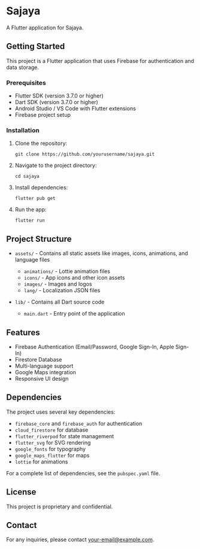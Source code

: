 # Sajaya

A Flutter application for Sajaya.

## Getting Started

This project is a Flutter application that uses Firebase for authentication and data storage.

### Prerequisites

- Flutter SDK (version 3.7.0 or higher)
- Dart SDK (version 3.7.0 or higher)
- Android Studio / VS Code with Flutter extensions
- Firebase project setup

### Installation

1. Clone the repository:
   ```
   git clone https://github.com/yourusername/sajaya.git
   ```

2. Navigate to the project directory:
   ```
   cd sajaya
   ```

3. Install dependencies:
   ```
   flutter pub get
   ```

4. Run the app:
   ```
   flutter run
   ```

## Project Structure

- `assets/` - Contains all static assets like images, icons, animations, and language files
  - `animations/` - Lottie animation files
  - `icons/` - App icons and other icon assets
  - `images/` - Images and logos
  - `lang/` - Localization JSON files

- `lib/` - Contains all Dart source code
  - `main.dart` - Entry point of the application

## Features

- Firebase Authentication (Email/Password, Google Sign-In, Apple Sign-In)
- Firestore Database
- Multi-language support
- Google Maps integration
- Responsive UI design

## Dependencies

The project uses several key dependencies:
- `firebase_core` and `firebase_auth` for authentication
- `cloud_firestore` for database
- `flutter_riverpod` for state management
- `flutter_svg` for SVG rendering
- `google_fonts` for typography
- `google_maps_flutter` for maps
- `lottie` for animations

For a complete list of dependencies, see the `pubspec.yaml` file.

## License

This project is proprietary and confidential.

## Contact

For any inquiries, please contact [your-email@example.com](mailto:your-email@example.com). 